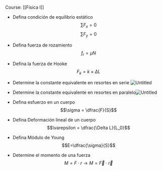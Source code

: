 Course: [[Física I]]

- Defina condición de equilibrio estático
$$\sum F_x=0$$$$\sum F_y=0$$
- Defina fuerza de rozamiento
$$f_r = \mu N$$
- Defina la fuerza de Hooke
  $$F_k = k\times \Delta L$$
- Determine la constante equivalente en resortes en serie    ![Untitled](_private/Images/Física%20Estática/Untitled%203.png)

- Determine la constante equivalente en resortes en paralelo![Untitled](_private/Images/Física%20Estática/Untitled%204.png)

- Defina esfuerzo en un cuerpo
$$\sigma = \dfrac{F}{S}$$
- Defina Deformación lineal de un cuerpo
$$\varepsilon = \dfrac{\Delta L}{L_0}$$    
- Defina Módulo de Young
$$E=\dfrac{\sigma}{S}$$    
- Determine el momento de una fuerza
    $$M= F\cdot r \rightarrow M = \vec{F}\cdot\vec{r}$$
